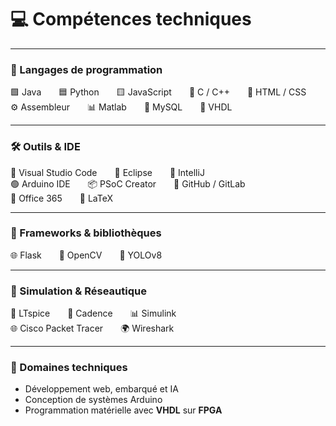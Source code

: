 # 💻 Compétences techniques

---

### 🧠 Langages de programmation
🟩 Java  🟦 Python  🟨 JavaScript  🔵 C / C++  🔶 HTML / CSS  
⚙️ Assembleur  📊 Matlab  🧮 MySQL  🧷 VHDL

---

### 🛠️ Outils & IDE
🧰 Visual Studio Code  🧪 Eclipse  🔧 IntelliJ  
🟢 Arduino IDE  📦 PSoC Creator  📁 GitHub / GitLab  
📝 Office 365  📄 LaTeX

---

### 🧰 Frameworks & bibliothèques
🌐 Flask  🎯 OpenCV  🤖 YOLOv8

---

### 🔬 Simulation & Réseautique
🔌 LTspice  📐 Cadence  📊 Simulink  
🌐 Cisco Packet Tracer  🌍 Wireshark

---

### 🔎 Domaines techniques
- Développement web, embarqué et IA
- Conception de systèmes Arduino
- Programmation matérielle avec **VHDL** sur **FPGA**


